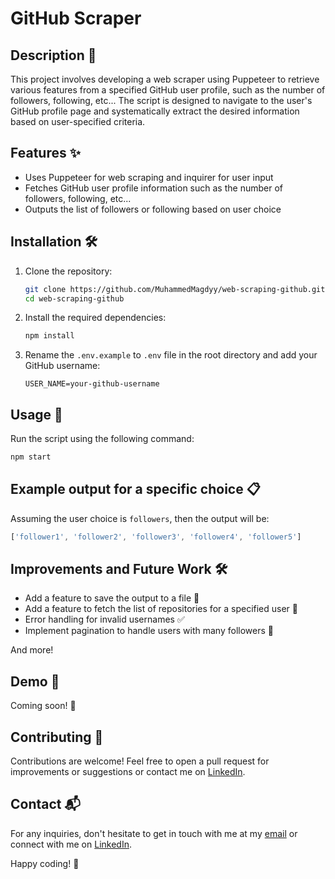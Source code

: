 # GitHub Scraper

## Description 📄

This project involves developing a web scraper using Puppeteer to retrieve various features from a specified GitHub user profile, such as the number of followers, following, etc... The script is designed to navigate to the user's GitHub profile page and systematically extract the desired information based on user-specified criteria.

## Features ✨

- Uses Puppeteer for web scraping and inquirer for user input
- Fetches GitHub user profile information such as the number of followers, following, etc...
- Outputs the list of followers or following based on user choice

## Installation 🛠️

1. Clone the repository:

   ```sh
   git clone https://github.com/MuhammedMagdyy/web-scraping-github.git
   cd web-scraping-github
   ```

2. Install the required dependencies:

   ```sh
   npm install
   ```

3. Rename the `.env.example` to `.env` file in the root directory and add your GitHub username:
   ```env
   USER_NAME=your-github-username
   ```

## Usage 🚀

Run the script using the following command:

```sh
npm start
```

## Example output for a specific choice 📋

Assuming the user choice is `followers`, then the output will be:

```javascript
['follower1', 'follower2', 'follower3', 'follower4', 'follower5']
```

## Improvements and Future Work 🛠️

- Add a feature to save the output to a file 🔄
- Add a feature to fetch the list of repositories for a specified user 🔄
- Error handling for invalid usernames ✅
- Implement pagination to handle users with many followers 🔄

And more!

## Demo 🎥

Coming soon! 🚀

## Contributing 🤝

Contributions are welcome! Feel free to open a pull request for improvements or suggestions or contact me on [LinkedIn](https://www.linkedin.com/in/muhammedmagdyy/).

## Contact 📬

For any inquiries, don't hesitate to get in touch with me at my [email](mailto:mohamedmagdy121@outlook.com) or connect with me on [LinkedIn](https://www.linkedin.com/in/muhammedmagdyy/).

Happy coding! :rocket:
